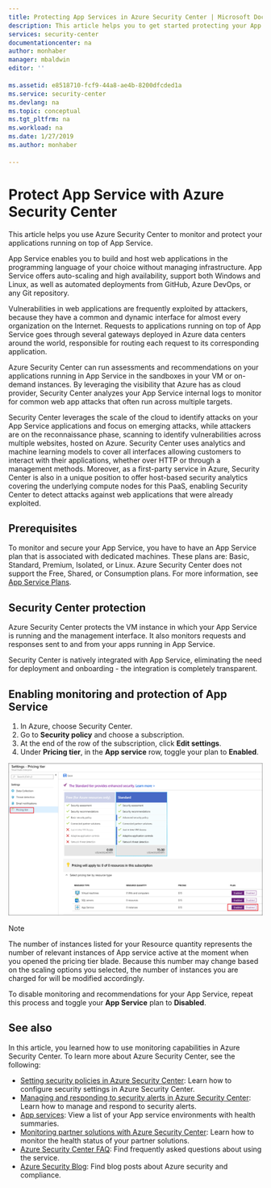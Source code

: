 ```yaml
---
title: Protecting App Services in Azure Security Center | Microsoft Docs
description: This article helps you to get started protecting your App Services in Azure Security Center.
services: security-center
documentationcenter: na
author: monhaber
manager: mbaldwin
editor: ''

ms.assetid: e8518710-fcf9-44a8-ae4b-8200dfcded1a
ms.service: security-center
ms.devlang: na
ms.topic: conceptual
ms.tgt_pltfrm: na
ms.workload: na
ms.date: 1/27/2019
ms.author: monhaber

---
```

# Protect App Service with Azure Security Center
This article helps you use Azure Security Center to monitor and protect your applications running on top of App Service.

App Service enables you to build and host web applications in the programming language of your choice without managing infrastructure. App Service offers auto-scaling and high availability, support both Windows and Linux, as well as automated deployments from GitHub, Azure DevOps, or any Git repository. 

Vulnerabilities in web applications are frequently exploited by attackers, because they have a common and dynamic interface for almost every organization on the Internet. Requests to applications running on top of App Service goes through several gateways deployed in Azure data centers around the world, responsible for routing each request to its corresponding application. 

Azure Security Center can run assessments and recommendations on your applications running in App Service in the sandboxes in your VM or on-demand instances. By leveraging the visibility that Azure has as cloud provider, Security Center analyzes your App Service internal logs to monitor for common web app attacks that often run across multiple targets.

Security Center leverages the scale of the cloud to identify attacks on your App Service applications and focus on emerging attacks, while attackers are on the reconnaissance phase, scanning to identify vulnerabilities across multiple websites, hosted on Azure. Security Center uses analytics and machine learning models to cover all interfaces allowing customers to interact with their applications, whether over HTTP or through a management methods. Moreover, as a first-party service in Azure, Security Center is also in a unique position to offer host-based security analytics covering the underlying compute nodes for this PaaS, enabling Security Center to detect attacks against web applications that were already exploited.

## Prerequisites

To monitor and secure your App Service, you have to have an App Service plan that is associated with dedicated machines. These plans are: Basic, Standard, Premium, Isolated, or Linux. Azure Security Center does not support the Free, Shared, or Consumption plans. For more information, see [App Service Plans](https://azure.microsoft.com/pricing/details/app-service/plans/).

## Security Center protection

Azure Security Center protects the VM instance in which your App Service is running and the management interface. It also monitors requests and responses sent to and from your apps running in App Service.

Security Center is natively integrated with App Service, eliminating the need for deployment and onboarding - the integration is completely transparent.



## Enabling monitoring and protection of App Service

1. In Azure, choose Security Center.
2. Go to **Security policy** and choose a subscription.
3. At the end of the row of the subscription, click **Edit settings**.
4. Under **Pricing tier**, in the **App service** row, toggle your plan to **Enabled**.

![app service toggle](./media/security-center-app-services/app-services-toggle.png)

>[!NOTE]
> The number of instances listed for your Resource quantity represents the number of relevant instances of App service active at the moment when you opened the pricing tier blade. Because this number may change based on the scaling options you selected, the number of instances you are charged for will be modified accordingly.

To disable monitoring and recommendations for your App Service, repeat this process and toggle your **App Service** plan to **Disabled**.



## See also
In this article, you learned how to use monitoring capabilities in Azure Security Center. To learn more about Azure Security Center, see the following:

* [Setting security policies in Azure Security Center](tutorial-security-policy.md): Learn how to configure security settings in Azure Security Center.
* [Managing and responding to security alerts in Azure Security Center](security-center-managing-and-responding-alerts.md): Learn how to manage and respond to security alerts.
* [App services](security-center-virtual-machine-protection.md#app-services):  View a list of your App service environments with health summaries.
* [Monitoring partner solutions with Azure Security Center](security-center-partner-solutions.md): Learn how to monitor the health status of your partner solutions.
* [Azure Security Center FAQ](security-center-faq.md): Find frequently asked questions about using the service.
* [Azure Security Blog](http://blogs.msdn.com/b/azuresecurity/): Find blog posts about Azure security and compliance.
